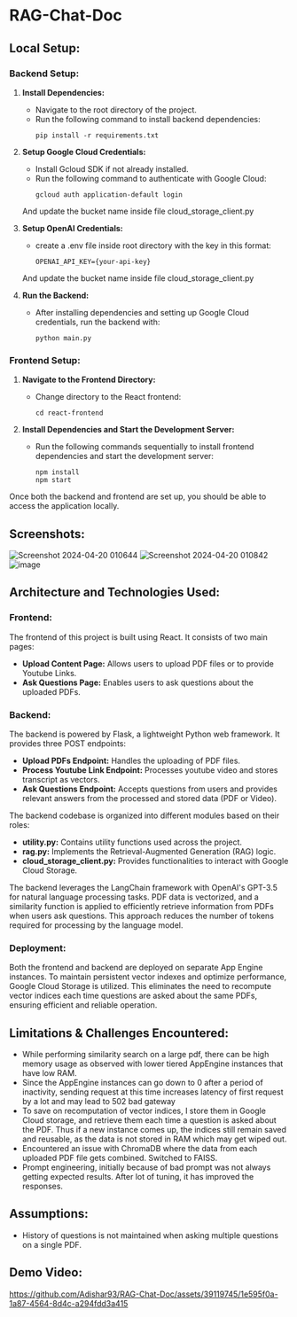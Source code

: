# RAG-Chat-Doc

## Local Setup:
### Backend Setup:

1. **Install Dependencies:**
   - Navigate to the root directory of the project.
   - Run the following command to install backend dependencies:
     ```
     pip install -r requirements.txt
     ```

2. **Setup Google Cloud Credentials:**
   - Install Gcloud SDK if not already installed.
   - Run the following command to authenticate with Google Cloud:
     ```
     gcloud auth application-default login
     ``` 
    And update the bucket name inside file cloud_storage_client.py

3. **Setup OpenAI Credentials:**
   - create a .env file inside root directory with the key in this format:
     ```
     OPENAI_API_KEY={your-api-key}
     ``` 
    And update the bucket name inside file cloud_storage_client.py

4. **Run the Backend:**
   - After installing dependencies and setting up Google Cloud credentials, run the backend with:
     ```
     python main.py
     ```

### Frontend Setup:

1. **Navigate to the Frontend Directory:**
   - Change directory to the React frontend:
     ```
     cd react-frontend
     ```

2. **Install Dependencies and Start the Development Server:**
   - Run the following commands sequentially to install frontend dependencies and start the development server:
     ```
     npm install
     npm start
     ```

Once both the backend and frontend are set up, you should be able to access the application locally.

## Screenshots:

![Screenshot 2024-04-20 010644](https://github.com/Adishar93/RAG-Chat-Doc/assets/39119745/4cca4520-b48c-425d-9302-5a23687c8421)
![Screenshot 2024-04-20 010842](https://github.com/Adishar93/RAG-Chat-Doc/assets/39119745/b72a9461-ab50-462a-8499-fe0d84cfa099)
![image](https://github.com/user-attachments/assets/d80dcd8e-2ad0-4a4e-8761-f560f992964a)


## Architecture and Technologies Used:

### Frontend:
The frontend of this project is built using React. It consists of two main pages:
- **Upload Content Page:** Allows users to upload PDF files or to provide Youtube Links.
- **Ask Questions Page:** Enables users to ask questions about the uploaded PDFs.

### Backend:
The backend is powered by Flask, a lightweight Python web framework. It provides three POST endpoints:
- **Upload PDFs Endpoint:** Handles the uploading of PDF files.
- **Process Youtube Link Endpoint:** Processes youtube video and stores transcript as vectors.
- **Ask Questions Endpoint:** Accepts questions from users and provides relevant answers from the processed and stored data (PDF or Video).

The backend codebase is organized into different modules based on their roles:
- **utility.py:** Contains utility functions used across the project.
- **rag.py:** Implements the Retrieval-Augmented Generation (RAG) logic.
- **cloud_storage_client.py:** Provides functionalities to interact with Google Cloud Storage.

The backend leverages the LangChain framework with OpenAI's GPT-3.5 for natural language processing tasks. PDF data is vectorized, and a similarity function is applied to efficiently retrieve information from PDFs when users ask questions. This approach reduces the number of tokens required for processing by the language model.

### Deployment:
Both the frontend and backend are deployed on separate App Engine instances. To maintain persistent vector indexes and optimize performance, Google Cloud Storage is utilized. This eliminates the need to recompute vector indices each time questions are asked about the same PDFs, ensuring efficient and reliable operation.

## Limitations & Challenges Encountered:
- While performing similarity search on a large pdf, there can be high memory usage as observed with lower tiered AppEngine instances that have low RAM.
- Since the AppEngine instances can go down to 0 after a period of inactivity, sending request at this time increases latency of first request by a lot and may lead to 502 bad gateway
- To save on recomputation of vector indices, I store them in Google Cloud storage, and retrieve them each time a question is asked about the PDF. Thus if a new instance comes up, the indices still remain saved and reusable, as the data is not stored in RAM which may get wiped out.
- Encountered an issue with ChromaDB where the data from each uploaded PDF file gets combined. Switched to FAISS.
- Prompt engineering, initially because of bad prompt was not always getting expected results. After lot of tuning, it has improved the responses.

## Assumptions:
- History of questions is not maintained when asking multiple questions on a single PDF.

## Demo Video:




https://github.com/Adishar93/RAG-Chat-Doc/assets/39119745/1e595f0a-1a87-4564-8d4c-a294fdd3a415







